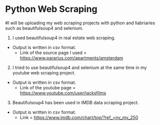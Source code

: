 # Python Web Scraping

#I will be uploading my web scraping projects with python and liabriaries such as beautifulsoup4 and selenium.


1. I used beautifulsoup4 in real estate web scraping.
  - Output is written in csv format.
    - Link of the source page I used = https://www.pararius.com/apartments/amsterdam
  
2. I tried to use beautifulsoup4 and selenium at the same time in my youtube web scraping project.
  - Output is written in csv format.
    - Link of the youtube page = https://www.youtube.com/user/jacksfilms
    
3. Beautifulsoup4 has been used in IMDB data scraping project.
  - Output is written in csv format.
    - Link = https://www.imdb.com/chart/top/?ref_=nv_mv_250
